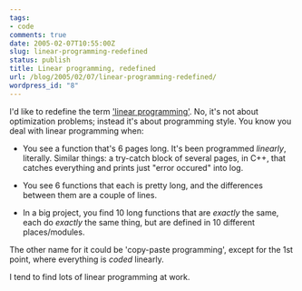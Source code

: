 ```yaml
---
tags:
- code
comments: true
date: 2005-02-07T10:55:00Z
slug: linear-programming-redefined
status: publish
title: Linear programming, redefined
url: /blog/2005/02/07/linear-programming-redefined/
wordpress_id: "8"
---
```


I'd like to redefine the term ['linear programming](http://en.wikipedia.org/wiki/Linear_programming)['](http://en.wikipedia.org/wiki/Linear_programming). No, it's not about optimization problems; instead it's about programming style. You know you deal with linear programming when:



  
* You see a function that's 6 pages long. It's been programmed _linearly_, literally. Similar things: a try-catch block of several pages, in C++, that catches everything and prints just "error occured" into log.

* You see 6 functions that each is pretty long, and the differences between them are a couple of lines.
  
* In a big project, you find 10 long functions that are _exactly_ the same, each do _exactly_ the same thing, but are defined in 10 different places/modules.

The other name for it could be 'copy-paste programming', except for the 1st point, where everything is _coded_ linearly.

I tend to find lots of linear programming at work.

